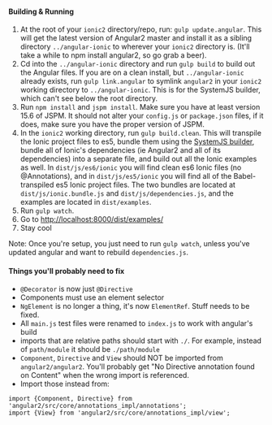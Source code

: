 
#### Building & Running

1. At the root of your `ionic2` directory/repo, run: `gulp update.angular`. This will get the latest version of Angular2 master and install it as a sibling directory `../angular-ionic` to wherever your `ionic2` directory is. (It'll take a while to npm install angular2, so go grab a beer).
2. Cd into the `../angular-ionic` directory and run `gulp build` to build out the Angular files. If you are on a clean install, but `../angular-ionic` already exists, run `gulp link.angular` to symlink `angular2` in your `ionic2` working directory to `../angular-ionic`.  This is for the SystemJS builder, which
 can't see below the root directory.
3. Run `npm install` and `jspm install`.  Make sure you have at least version 15.6 of JSPM.  It should not alter your `config.js` or `package.json` files, if it does, make sure you have the proper version of JSPM.
4. In the `ionic2` working directory, run `gulp build.clean`. This will transpile the Ionic project files to es5, bundle them using the [SystemJS builder](https://github.com/systemjs/builder), bundle all of Ionic's dependencies (ie Angular2 and all of its dependencies) into a separate file, and build out all the Ionic examples as well.  In `dist/js/es6/ionic` you will find clean es6 Ionic files (no @Annotations), and in `dist/js/es5/ionic` you will find all of the Babel-transpiled es5 Ionic project files. The two bundles are located at `dist/js/ionic.bundle.js` and `dist/js/dependencies.js`, and the examples are located in `dist/examples`.
5. Run `gulp watch`.
6. Go to [http://localhost:8000/dist/examples/](http://localhost:8000/dist/examples/)
7. Stay cool

Note: Once you're setup, you just need to run `gulp watch`, unless you've updated angular and want to rebuild `dependencies.js`.

#### Things you'll probably need to fix

- `@Decorator` is now just `@Directive`
- Components must use an element selector
- `NgElement` is no longer a thing, it's now `ElementRef`. Stuff needs to be fixed.
- All `main.js` test files were renamed to `index.js` to work with angular's build
- imports that are relative paths should start with `./`. For example, instead of `path/module` it should be `./path/module`
- `Component`, `Directive` and `View` should NOT be imported from `angular2/angular2`. You'll probably get "No Directive annotation found on Content" when the wrong import is referenced.
- Import those instead from:

```
import {Component, Directive} from 'angular2/src/core/annotations_impl/annotations';
import {View} from 'angular2/src/core/annotations_impl/view';
```

